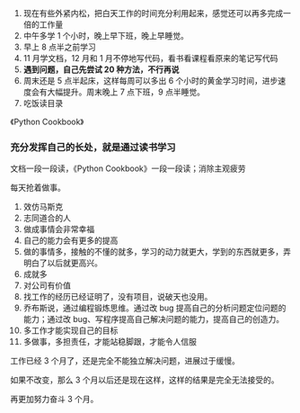 
1. 现在有些外紧内松，把白天工作的时间充分利用起来，感觉还可以再多完成一倍的工作量
2. 中午多学 1 个小时，晚上早下班，晚上早睡觉。
3. 早上 8 点半之前学习  
4. 11 月学文档，12 月和 1 月不停地写代码，看书看课程看原来的笔记写代码    
5. **遇到问题，自己先尝试 20 种方法，不行再说**  
6. 周末还是 5 点半起床，这样每周可以多出 6 个小时的黄金学习时间，进步速度会有大幅提升。周末晚上 7 点下班，9 点半睡觉。  
7. 吃饭读目录  


《Python Cookbook》

### 充分发挥自己的长处，就是通过读书学习  

文档一段一段读，《Python Cookbook》一段一段读；消除主观疲劳  

每天抢着做事。  
1. 效仿马斯克
2. 志同道合的人
3. 做成事情会非常幸福
4. 自己的能力会有更多的提高 
5. 做的事情多，接触的不懂的就多，学习的动力就更大，学到的东西就更多，弄明白了以后就更高兴。
6. 成就多
7. 对公司有价值  
8. 找工作的经历已经证明了，没有项目，说破天也没用。  
9. 乔布斯说，通过编程锻炼思维。通过改 bug 提高自己的分析问题定位问题的能力；通过改 bug、写程序提高自己解决问题的能力，提高自己的创造力。  
10. 多工作才能实现自己的目标
11. 多做事，多担责任，才能站稳脚跟，才能令人信服  


工作已经 3 个月了，还是完全不能独立解决问题，进展过于缓慢。  

如果不改变，那么 3 个月以后还是现在这样，这样的结果是完全无法接受的。  

再更加努力奋斗 3 个月。  



